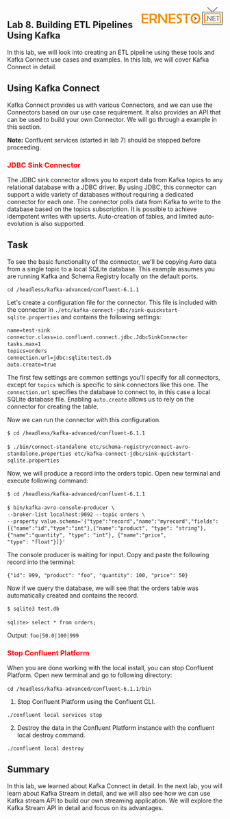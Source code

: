 <img align="right" src="./logo.png">


Lab 8. Building ETL Pipelines Using Kafka
------------------------------------------------------


In this lab, we will look into creating an ETL pipeline using these tools and Kafka Connect use cases and examples. In this lab, we will cover 
Kafka Connect in detail.


Using Kafka Connect 
--------------------

Kafka Connect provides us with various Connectors, and we can use the
Connectors based on our use case requirement. It also provides an API
that can be used to build your own Connector. We will go through a
example in this section.

**Note:** Confluent services (started in lab 7) should be stopped before proceeding.


<h3><span style="color:red;">JDBC Sink Connector</span></h3>

The JDBC sink connector allows you to export data from Kafka topics to
any relational database with a JDBC driver. By using JDBC, this
connector can support a wide variety of databases without requiring a
dedicated connector for each one. The connector polls data from Kafka to
write to the database based on the topics subscription. It is possible
to achieve idempotent writes with upserts. Auto-creation of tables, and
limited auto-evolution is also supported.


Task
-----

To see the basic functionality of the connector, we'll be copying Avro
data from a single topic to a local SQLite database. This example
assumes you are running Kafka and Schema Registry locally on the default
ports.


```
cd /headless/kafka-advanced/confluent-6.1.1
```

Let's create a configuration file for the connector. This file is
included with the connector in
`./etc/kafka-connect-jdbc/sink-quickstart-sqlite.properties` and contains the following settings:

```
name=test-sink
connector.class=io.confluent.connect.jdbc.JdbcSinkConnector
tasks.max=1
topics=orders
connection.url=jdbc:sqlite:test.db
auto.create=true
```

The first few settings are common settings you'll specify for all
connectors, except for `topics` which
is specific to sink connectors like this one. The
`connection.url` specifies the database
to connect to, in this case a local SQLite database file. Enabling
`auto.create` allows us to rely on the connector for creating the table.

Now we can run the connector with this configuration.

```
$ cd /headless/kafka-advanced/confluent-6.1.1

$ ./bin/connect-standalone etc/schema-registry/connect-avro-standalone.properties etc/kafka-connect-jdbc/sink-quickstart-sqlite.properties
```

Now, we will produce a record into the orders topic. Open new terminal and execute following command:

```
$ cd /headless/kafka-advanced/confluent-6.1.1

$ bin/kafka-avro-console-producer \
--broker-list localhost:9092 --topic orders \
--property value.schema='{"type":"record","name":"myrecord","fields":[{"name":"id","type":"int"},{"name":"product", "type": "string"}, {"name":"quantity", "type": "int"}, {"name":"price",
"type": "float"}]}'
```

The console producer is waiting for input. Copy and paste the following
record into the terminal:

```
{"id": 999, "product": "foo", "quantity": 100, "price": 50}
```

Now if we query the database, we will see that the orders table was
automatically created and contains the record.

```
$ sqlite3 test.db

sqlite> select * from orders;
```

Output: `foo|50.0|100|999`



<h3><span style="color:red;">Stop Confluent Platform</span></h3>


When you are done working with the local install, you can stop Confluent
Platform. Open new terminal and go to following directory:

`cd /headless/kafka-advanced/confluent-6.1.1/bin`


1.  Stop Confluent Platform using the Confluent CLI.
	
```
./confluent local services stop
```

2.  Destroy the data in the Confluent Platform instance with the
    confluent local destroy command.
	
```
./confluent local destroy
```



Summary  
------------------------


In this lab, we learned about Kafka Connect in detail. In the next lab, you will learn about Kafka Stream in detail, and we
will also see how we can use Kafka stream API to build our own streaming
application. We will explore the Kafka Stream API in detail and focus on
its advantages.
